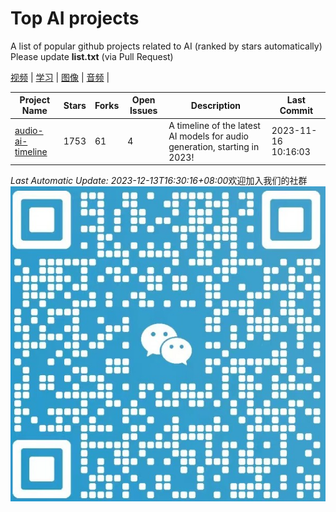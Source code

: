 # Top AI projects
A list of popular github projects related to AI (ranked by stars automatically)
Please update **list.txt** (via Pull Request)

<a href="./README.md">视频</a> | <a href="./READMElearn.md">学习</a> |   <a href="./READMEpicture.md">图像</a> |   <a href="./READMEaudio.md">音频</a> | 

| Project Name | Stars | Forks | Open Issues | Description | Last Commit |
| ------------ | ----- | ----- | ----------- | ----------- | ----------- |
| [audio-ai-timeline](https://github.com/archinetai/audio-ai-timeline) | 1753 | 61 | 4 | A timeline of the latest AI models for audio generation, starting in 2023! | 2023-11-16 10:16:03 |

*Last Automatic Update: 2023-12-13T16:30:16+08:00*欢迎加入我们的社群 ![](https://raw.githubusercontent.com/mouuii/picture/master/weichat.jpg) 